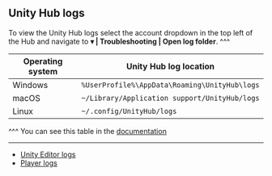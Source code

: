 ## Unity Hub logs
To view the Unity Hub logs select the account dropdown in the top left of the Hub and navigate to **▾ | Troubleshooting | Open log folder**.
^^^

| Operating system | Unity Hub log location                        |
|------------------|-----------------------------------------------|
| Windows          | `%UserProfile%\AppData\Roaming\UnityHub\logs` |
| macOS            | `~/Library/Application support/UnityHub/logs` |
| Linux            | `~/.config/UnityHub/logs`                     |
^^^ You can see this table in the [documentation](https://docs.unity3d.com/Manual/LogFiles.html)

---
- [Unity Editor logs](../Editor/Logs.md)
- [Player logs](../Player/Logs.md)
